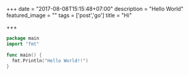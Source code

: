 +++
date = "2017-08-08T15:15:48+07:00"
description = "Hello World"
featured_image = ""
tags = ['post','go']
title = "Hi"

+++
```go
package main
import "fmt"

func main() {
  fmt.Println("Hello World!!")
}
```
